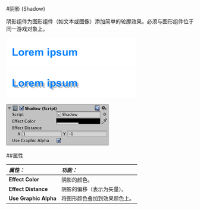 #阴影 (Shadow)

阴影组件为图形组件（如文本或图像）添加简单的轮廓效果。必须与图形组件位于同一游戏对象上。

![无效果的文本。](../uploads/Main/UI_TextExample.png)
![有阴影效果的文本。](../uploads/Main/UI_ShadowExample.png)

![](../uploads/Main/UI_ShadowInspector.png) 

##属性

|**_属性：_** |**_功能：_** |
|:---|:---|
|__Effect Color__ | 阴影的颜色。 |
|__Effect Distance__ | 阴影的偏移（表示为矢量）。 |
|__Use Graphic Alpha__ | 将图形颜色叠加到效果颜色上。 |
